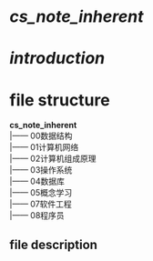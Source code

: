 *cs_note_inherent*
====

# *introduction*
  

# file structure 
  
  
**cs_note_inherent**  
|—— 00数据结构  
|—— 01计算机网络  
|—— 02计算机组成原理  
|—— 03操作系统  
|—— 04数据库      
|—— 05概念学习    
|—— 07软件工程  
|—— 08程序员   


## file description

  